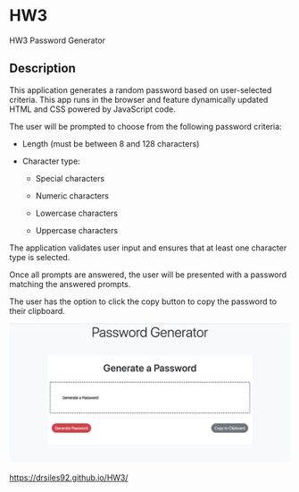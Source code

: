 # HW3
HW3 Password Generator

## Description

This application generates a random password based on user-selected criteria. This app runs in the browser and feature dynamically updated HTML and CSS powered by JavaScript code.

The user will be prompted to choose from the following password criteria:

* Length (must be between 8 and 128 characters)

* Character type:

  * Special characters 

  * Numeric characters

  * Lowercase characters

  * Uppercase characters

The application validates user input and ensures that at least one character type is selected.

Once all prompts are answered, the user will be presented with a password matching the answered prompts. 

The user has the option to click the copy button to copy the password to their clipboard.

![Image description](pic1.png)

https://drsiles92.github.io/HW3/
